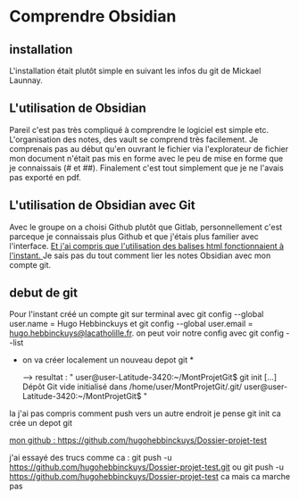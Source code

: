 # Comprendre Obsidian 
## installation 
L'installation était plutôt simple en suivant les infos du git de Mickael Launnay. 

## L'utilisation de Obsidian 
Pareil c'est pas très compliqué à comprendre le logiciel est simple etc. L'organisation des notes, des vault se comprend très facilement. Je comprenais pas au début qu'en ouvrant le fichier via l'explorateur de fichier mon document n'était pas mis en forme avec le peu de mise en forme que je connaissais (# et ##). Finalement c'est tout simplement que je ne l'avais pas exporté en pdf. 

## L'utilisation de Obsidian avec Git 
Avec le groupe on a choisi Github plutôt que Gitlab, personnellement c'est parceque je connaissais plus Github et que j'étais plus familier avec l'interface. 
<u>  Et j'ai compris que l'utilisation des balises html fonctionnaient à l'instant. </u>
Je sais pas du tout comment lier les notes Obsidian avec mon compte git. 


## debut de git 
Pour l'instant créé un compte git sur terminal avec git config --global user.name = Hugo Hebbinckuys et git config --global user.email = hugo.hebbinckuys@lacatholille.fr. on peut voir notre config avec git config --list 

* on va créer localement un nouveau  depot git *
		
   --> resultat : 
   " user@user-Latitude-3420:~/MontProjetGit$ git init
   [...]
Dépôt Git vide initialisé dans /home/user/MontProjetGit/.git/
user@user-Latitude-3420:~/MontProjetGit$ " 

la j'ai pas compris comment push vers un autre endroit
je pense git init ca crée un depot git 

<u>mon github : https://github.com/hugohebbinckuys/Dossier-projet-test </u> 

j'ai essayé des trucs comme ca : git push -u https://github.com/hugohebbinckuys/Dossier-projet-test.git ou git push -u https://github.com/hugohebbinckuys/Dossier-projet-test ca mais ca marche pas 

